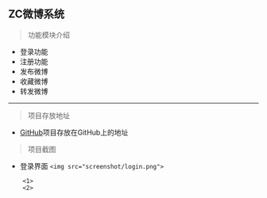 ## ZC微博系统 ##

> 功能模块介绍
* 登录功能
* 注册功能
* 发布微博
* 收藏微博
* 转发微博

- - -

> 项目存放地址
* [GitHub](https://github.com/znlccy/weibo)项目存放在GitHub上的地址

> 项目截图
+ 登录界面
`<img src="screenshot/login.png">`


~~~
    <1>
    <2>
~~~